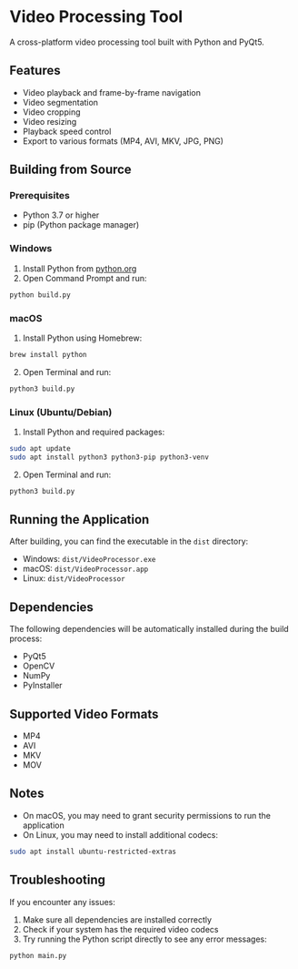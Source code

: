 # Video Processing Tool

A cross-platform video processing tool built with Python and PyQt5.

## Features

- Video playback and frame-by-frame navigation
- Video segmentation
- Video cropping
- Video resizing
- Playback speed control
- Export to various formats (MP4, AVI, MKV, JPG, PNG)

## Building from Source

### Prerequisites

- Python 3.7 or higher
- pip (Python package manager)

### Windows

1. Install Python from [python.org](https://www.python.org/downloads/)
2. Open Command Prompt and run:
```bash
python build.py
```

### macOS

1. Install Python using Homebrew:
```bash
brew install python
```
2. Open Terminal and run:
```bash
python3 build.py
```

### Linux (Ubuntu/Debian)

1. Install Python and required packages:
```bash
sudo apt update
sudo apt install python3 python3-pip python3-venv
```
2. Open Terminal and run:
```bash
python3 build.py
```

## Running the Application

After building, you can find the executable in the `dist` directory:

- Windows: `dist/VideoProcessor.exe`
- macOS: `dist/VideoProcessor.app`
- Linux: `dist/VideoProcessor`

## Dependencies

The following dependencies will be automatically installed during the build process:

- PyQt5
- OpenCV
- NumPy
- PyInstaller

## Supported Video Formats

- MP4
- AVI
- MKV
- MOV

## Notes

- On macOS, you may need to grant security permissions to run the application
- On Linux, you may need to install additional codecs:
```bash
sudo apt install ubuntu-restricted-extras
```

## Troubleshooting

If you encounter any issues:

1. Make sure all dependencies are installed correctly
2. Check if your system has the required video codecs
3. Try running the Python script directly to see any error messages:
```bash
python main.py
``` 